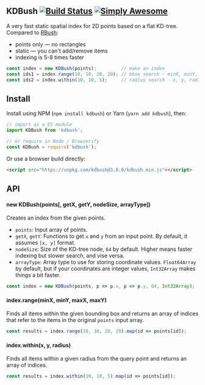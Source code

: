 ## KDBush [![Build Status](https://travis-ci.org/mourner/kdbush.svg?branch=master)](https://travis-ci.org/mourner/kdbush) [![Simply Awesome](https://img.shields.io/badge/simply-awesome-brightgreen.svg)](https://github.com/mourner/projects)

A very fast static spatial index for 2D points based on a flat KD-tree.
Compared to [RBush](https://github.com/mourner/rbush):

- points only — no rectangles
- static — you can't add/remove items
- indexing is 5-8 times faster

```js
const index = new KDBush(points);         // make an index
const ids1 = index.range(10, 10, 20, 20); // bbox search - minX, minY, maxX, maxY
const ids2 = index.within(10, 10, 5);     // radius search - x, y, radius
```

## Install

Install using NPM (`npm install kdbush`) or Yarn (`yarn add kdbush`), then:

```js
// import as a ES module
import KDBush from 'kdbush';

// or require in Node / Browserify
const KDBush = require('kdbush');
```

Or use a browser build directly:

```html
<script src="https://unpkg.com/kdbush@3.0.0/kdbush.min.js"></script>
```

## API

#### new KDBush(points[, getX, getY, nodeSize, arrayType])

Creates an index from the given points.

- `points`: Input array of points.
- `getX`, `getY`: Functions to get `x` and `y` from an input point. By default, it assumes `[x, y]` format.
- `nodeSize`: Size of the KD-tree node, `64` by default. Higher means faster indexing but slower search, and vise versa.
- `arrayType`: Array type to use for storing coordinate values. `Float64Array` by default, but if your coordinates are integer values, `Int32Array` makes things a bit faster.

```js
const index = new KDBush(points, p => p.x, p => p.y, 64, Int32Array);
```

#### index.range(minX, minY, maxX, maxY)

Finds all items within the given bounding box and returns an array of indices that refer to the items in the original `points` input array.

```js
const results = index.range(10, 10, 20, 20).map(id => points[id]);
```

#### index.within(x, y, radius)

Finds all items within a given radius from the query point and returns an array of indices.

```js
const results = index.within(10, 10, 5).map(id => points[id]);
```
